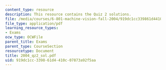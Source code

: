 ```yaml
---
content_type: resource
description: This resource contains the Quiz 2 solutions.
file: /media/courses/6-801-machine-vision-fall-2004/919dc1cc339861d4410c07873a92f5aa_2004_qz2_sol.pdf
file_type: application/pdf
learning_resource_types:
- Exams
ocw_type: OCWFile
parent_title: Exams
parent_type: CourseSection
resourcetype: Document
title: 2004_qz2_sol.pdf
uid: 919dc1cc-3398-61d4-410c-07873a92f5aa
---
```

